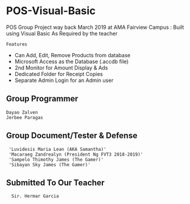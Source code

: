 # POS-Visual-Basic
POS Group Project way back March 2019 at AMA Fairview Campus : Built using Visual Basic As Required by the teacher

```
Features
```
* Can Add, Edit, Remove Products from database
* Microsoft Access as the Database (.accdb file)
* 2nd Monitor for Amount Display & Ads
* Dedicated Folder for Receipt Copies
* Separate Admin Login for an Admin user

## Group Programmer
```
Dayao Zalven
Jerbee Paragas
```

## Group Document/Tester & Defense
```
 'Luvidesis Maria Lean (AKA Samantha)'
 'Macaraeg Zandrealyn (President Ng FVT3 2018-2019)'
 'Sampelo Thimothy James (The Gamer)'
 'Sibayan Sky James (The Gamer)'
```

## Submitted To Our Teacher
```
  Sir. Hermar Garcia
```
